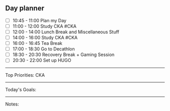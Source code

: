 ## Day planner
- [ ] 10:45 - 11:00 Plan my Day
- [ ] 11:00 - 12:00 Study CKA #CKA 
- [ ] 12:00 - 14:00 Lunch Break and Miscellaneous Stuff
- [ ] 14:00 - 16:00 Study CKA #CKA
- [ ] 16:00 - 16:45 Tea Break
- [ ] 17:00 - 18:30 Go to Decathlon
- [ ] 18:30 - 20:30 Recovery Break + Gaming Session
- [ ]  20:30 - 22:00 Set up HUGO

---
Top Priorities:
CKA

---
Today's Goals:


---
Notes: